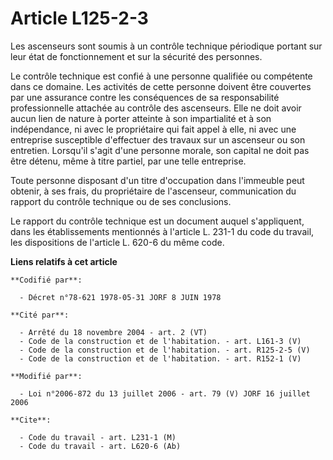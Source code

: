 # Article L125-2-3

Les ascenseurs sont soumis à un contrôle technique périodique portant sur leur état de fonctionnement et sur la sécurité des
personnes. 

Le contrôle technique est confié à une personne qualifiée ou compétente dans ce domaine. Les activités de cette personne
doivent être couvertes par une assurance contre les conséquences de sa responsabilité professionnelle attachée au contrôle
des ascenseurs. Elle ne doit avoir aucun lien de nature à porter atteinte à son impartialité et à son indépendance, ni avec
le propriétaire qui fait appel à elle, ni avec une entreprise susceptible d'effectuer des travaux sur un ascenseur ou son
entretien. Lorsqu'il s'agit d'une personne morale, son capital ne doit pas être détenu, même à titre partiel, par une telle
entreprise. 

Toute personne disposant d'un titre d'occupation dans l'immeuble peut obtenir, à ses frais, du propriétaire de l'ascenseur,
communication du rapport du contrôle technique ou de ses conclusions. 

Le rapport du contrôle technique est un document auquel s'appliquent, dans les établissements mentionnés à l'article L. 231-1
du code du travail, les dispositions de l'article L. 620-6 du même code.

**Liens relatifs à cet article**

	**Codifié par**:

	  - Décret n°78-621 1978-05-31 JORF 8 JUIN 1978

	**Cité par**:

	  - Arrêté du 18 novembre 2004 - art. 2 (VT)
	  - Code de la construction et de l'habitation. - art. L161-3 (V)
	  - Code de la construction et de l'habitation. - art. R125-2-5 (V)
	  - Code de la construction et de l'habitation. - art. R152-1 (V)

	**Modifié par**:

	  - Loi n°2006-872 du 13 juillet 2006 - art. 79 (V) JORF 16 juillet 2006

	**Cite**:

	  - Code du travail - art. L231-1 (M)
	  - Code du travail - art. L620-6 (Ab)
